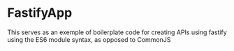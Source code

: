 # FastifyApp

This serves as an exemple of boilerplate code for creating APIs using fastify using the ES6 module syntax, as opposed to CommonJS

